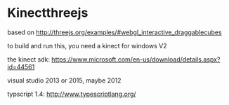 Kinectthreejs
=========

based on http://threejs.org/examples/#webgl_interactive_draggablecubes

to build and run this, you need a kinect for windows V2

the kinect sdk: https://www.microsoft.com/en-us/download/details.aspx?id=44561

visual studio 2013 or 2015, maybe 2012

typscript 1.4: http://www.typescriptlang.org/


